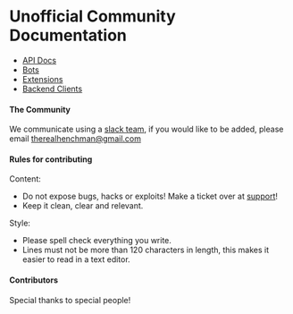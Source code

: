 # Unofficial Community Documentation

* [API Docs](/api/README.md)
* [Bots](/bots/README.md)
* [Extensions](/extensions/README.md)
* [Backend Clients](/clients/README.md)

#### The Community

We communicate using a [slack team](https://plugdj-extdevs.slack.com), if you would like to be added, please email
therealhenchman@gmail.com

#### Rules for contributing

Content:

* Do not expose bugs, hacks or exploits! Make a ticket over at [support](https://support.plug.dj)!
* Keep it clean, clear and relevant.

Style:

* Please spell check everything you write.
* Lines must not be more than 120 characters in length, this makes it easier to read in a text editor.

#### Contributors

Special thanks to special people!